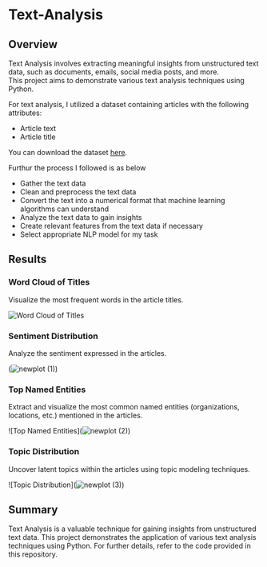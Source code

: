 # Text-Analysis

## Overview

Text Analysis involves extracting meaningful insights from unstructured text data, such as documents, emails, social media posts, and more.  
This project aims to demonstrate various text analysis techniques using Python.

For text analysis, I utilized a dataset containing articles with the following attributes:

- Article text
- Article title

You can download the dataset [here](https://statso.io/wp-content/uploads/2023/02/Topic-Modelling.zip).

Furthur the process I followed is as below

- Gather the text data
- Clean and preprocess the text data
- Convert the text into a numerical format that machine learning algorithms can understand
- Analyze the text data to gain insights
- Create relevant features from the text data if necessary
- Select appropriate NLP model for my task

## Results

### Word Cloud of Titles

Visualize the most frequent words in the article titles.  

![Word Cloud of Titles](![newplot](https://github.com/BhavyaChawlaGit/Text-Analysis-using-Python/assets/112718303/7d9fdc67-6273-4fed-9cca-d2387c747a31))

### Sentiment Distribution

Analyze the sentiment expressed in the articles.  

(![newplot (1)](https://github.com/BhavyaChawlaGit/Text-Analysis-using-Python/assets/112718303/def3b2b7-fdfd-4f7a-be0f-162fdca1af52))

### Top Named Entities

Extract and visualize the most common named entities (organizations, locations, etc.) mentioned in the articles.  

![Top Named Entities](![newplot (2)](https://github.com/BhavyaChawlaGit/Text-Analysis-using-Python/assets/112718303/d9e104bd-6d53-407f-ae11-7b8d8ab5e8be))

### Topic Distribution

Uncover latent topics within the articles using topic modeling techniques.

![Topic Distribution](![newplot (3)](https://github.com/BhavyaChawlaGit/Text-Analysis-using-Python/assets/112718303/6b62cf79-f980-4c6d-946f-c48f60871294))

## Summary

Text Analysis is a valuable technique for gaining insights from unstructured text data. This project demonstrates the application of various text analysis techniques using Python. For further details, refer to the code provided in this repository.

